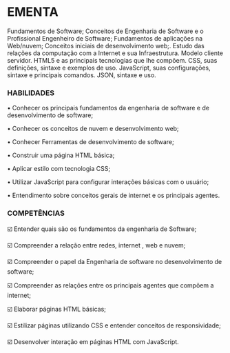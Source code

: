 # EMENTA
Fundamentos de Software; Conceitos de Engenharia de Software e o Profissional Engenheiro de Software; Fundamentos de aplicações na Web/nuvem; Conceitos iniciais de desenvolvimento web;. Estudo das relações da computação com a Internet e sua Infraestrutura. Modelo cliente servidor. HTML5 e as principais tecnologias que lhe compõem. CSS, suas definições, sintaxe e exemplos de uso. JavaScript, suas configurações, sintaxe e principais comandos. JSON, sintaxe e uso.

### HABILIDADES

• Conhecer os principais fundamentos da engenharia de software e de desenvolvimento de software;

• Conhecer os conceitos de nuvem e desenvolvimento web; 

• Conhecer Ferramentas de desenvolvimento de software; 

• Construir uma página HTML básica;

• Aplicar estilo com tecnologia CSS; 

• Utilizar JavaScript para configurar interações básicas com o usuário; 

• Entendimento sobre conceitos gerais de internet e os principais agentes.

### COMPETÊNCIAS
☑️ Entender quais são os fundamentos da engenharia de Software;

☑️ Compreender a relação entre redes, internet , web e nuvem;

☑️ Compreender o papel da Engenharia de software no desenvolvimento de software;

☑️ Compreender as relações entre os principais agentes que compõem a internet;

☑️ Elaborar páginas HTML básicas;

☑️ Estilizar páginas utilizando CSS e entender conceitos de responsividade;

☑️ Desenvolver interação em páginas HTML com JavaScript.
